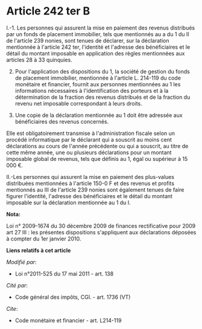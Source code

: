 # Article 242 ter B

I.-1. Les personnes qui assurent la mise en paiement des revenus distribués par un fonds de placement immobilier, tels que
mentionnés au a du 1 du II de l'article 239 nonies, sont tenues de déclarer, sur la déclaration mentionnée à l'article 242
ter, l'identité et l'adresse des bénéficiaires et le détail du montant imposable en application des règles mentionnées aux
articles 28 à 33 quinquies. 

2. Pour l'application des dispositions du 1, la société de gestion du fonds de placement immobilier, mentionnée à l'article
L. 214-119 du code monétaire et financier, fournit aux personnes mentionnées au 1 les informations nécessaires à
l'identification des porteurs et à la détermination de la fraction des revenus distribués et de la fraction du revenu net
imposable correspondant à leurs droits. 

3. Une copie de la déclaration mentionnée au 1 doit être adressée aux bénéficiaires des revenus concernés.

Elle est obligatoirement transmise à l'administration fiscale selon un procédé informatique par le déclarant qui a souscrit
au moins cent déclarations au cours de l'année précédente ou qui a souscrit, au titre de cette même année, une ou plusieurs
déclarations pour un montant imposable global de revenus, tels que définis au 1, égal ou supérieur à 15 000 €. 

II.-Les personnes qui assurent la mise en paiement des plus-values distribuées mentionnées à l'article 150-0 F et des revenus
et profits mentionnés au III de l'article 239 nonies sont également tenues de faire figurer l'identité, l'adresse des
bénéficiaires et le détail du montant imposable sur la déclaration mentionnée au 1 du I.

**Nota:**

Loi n° 2009-1674 du 30 décembre 2009 de finances rectificative pour 2009 art 27 III : les présentes dispositions s'appliquent
aux déclarations déposées à compter du 1er janvier 2010.

**Liens relatifs à cet article**

_Modifié par_:

  - Loi n°2011-525 du 17 mai 2011 - art. 138

_Cité par_:

  - Code général des impôts, CGI. - art. 1736 (VT)

_Cite_:

  - Code monétaire et financier - art. L214-119
